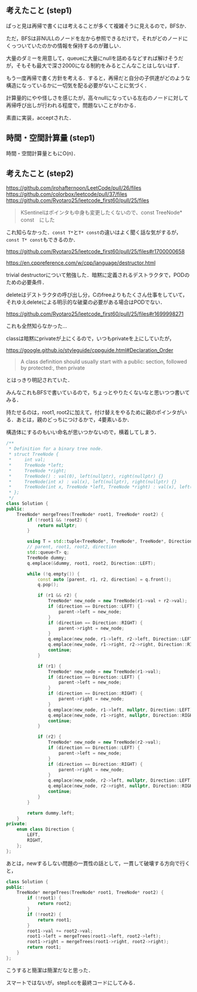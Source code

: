 ## 考えたこと (step1)
ぱっと見は再帰で書くには考えることが多くて複雑そうに見えるので，BFSか．

ただ，BFSは非NULLのノードを左から参照できるだけで，それがどのノードにくっついていたのかの情報を保持するのが難しい．

大量のダミーを用意して，queueに大量にnullを詰めるなどすれば解けそうだが，そもそも最大で深さ2000になる制約をみるとこんなことはしないはず．

もう一度再帰で書く方針を考える．すると，再帰だと自分の子供達がどのような構造になっているかに一切気を配る必要がないことに気づく．

計算量的にやや怪しさを感じたが，高々nullになっている左右のノードに対して再帰呼び出しが行われる程度で，問題ないことがわかる．

素直に実装，acceptされた．

## 時間・空間計算量 (step1)
時間・空間計算量ともにO(n)．

## 考えたこと (step2)
https://github.com/irohafternoon/LeetCode/pull/26/files
https://github.com/colorbox/leetcode/pull/37/files
https://github.com/Ryotaro25/leetcode_first60/pull/25/files

> KSentinelはポインタも中身も変更したくないので、const TreeNode* const　にした

これ知らなかった．`const T*`と`T* const`の違いはよく聞く話な気がするが，`const T* const`もできるのか．

https://github.com/Ryotaro25/leetcode_first60/pull/25/files#r1700000658

https://en.cppreference.com/w/cpp/language/destructor.html

trivial destructorについて勉強した．暗黙に定義されるデストラクタで，PODのための必要条件．

deleteはデストラクタの呼び出し分，Cのfreeよりもたくさん仕事をしていて，それゆえdeleteによる明示的な破棄の必要がある場合はPODでない．

https://github.com/Ryotaro25/leetcode_first60/pull/25/files#r1699998271

これも全然知らなかった...

classは暗黙にprivateが上にくるので，いつもprivateを上にしていたが，

https://google.github.io/styleguide/cppguide.html#Declaration_Order
> A class definition should usually start with a public: section, followed by protected:, then private

とはっきり明記されていた．

みんなこれもBFSで書いているので，ちょっとやりたくないなと思いつつ書いてみる．

持たせるのは，root1, root2に加えて，付け替えをやるために親のポインタがいる．あとは，親のどっちにつけるかで，4要素いるか．

構造体にするのもいい命名が思いつかないので，横着してしまう．

```cpp
/**
 * Definition for a binary tree node.
 * struct TreeNode {
 *     int val;
 *     TreeNode *left;
 *     TreeNode *right;
 *     TreeNode() : val(0), left(nullptr), right(nullptr) {}
 *     TreeNode(int x) : val(x), left(nullptr), right(nullptr) {}
 *     TreeNode(int x, TreeNode *left, TreeNode *right) : val(x), left(left), right(right) {}
 * };
 */
class Solution {
public:
    TreeNode* mergeTrees(TreeNode* root1, TreeNode* root2) {
        if (!root1 && !root2) {
            return nullptr;
        }

        using T = std::tuple<TreeNode*, TreeNode*, TreeNode*, Direction>;
        // parent, root1, root2, direction
        std::queue<T> q;
        TreeNode dummy;
        q.emplace(&dummy, root1, root2, Direction::LEFT);

        while (!q.empty()) {
            const auto [parent, r1, r2, direction] = q.front();
            q.pop();

            if (r1 && r2) {
                TreeNode* new_node = new TreeNode(r1->val + r2->val);
                if (direction == Direction::LEFT) {
                    parent->left = new_node;
                }
                if (direction == Direction::RIGHT) {
                    parent->right = new_node;
                }
                q.emplace(new_node, r1->left, r2->left, Direction::LEFT);
                q.emplace(new_node, r1->right, r2->right, Direction::RIGHT);
                continue;
            }

            if (r1) {
                TreeNode* new_node = new TreeNode(r1->val);
                if (direction == Direction::LEFT) {
                    parent->left = new_node;
                }
                if (direction == Direction::RIGHT) {
                    parent->right = new_node;
                }
                q.emplace(new_node, r1->left, nullptr, Direction::LEFT);
                q.emplace(new_node, r1->right, nullptr, Direction::RIGHT);
                continue;
            }

            if (r2) {
                TreeNode* new_node = new TreeNode(r2->val);
                if (direction == Direction::LEFT) {
                    parent->left = new_node;
                }
                if (direction == Direction::RIGHT) {
                    parent->right = new_node;
                }
                q.emplace(new_node, r2->left, nullptr, Direction::LEFT);
                q.emplace(new_node, r2->right, nullptr, Direction::RIGHT);
                continue;
            }
        }

        return dummy.left;
    }
private:
    enum class Direction {
        LEFT,
        RIGHT,
    };
};
```

あとは，newするしない問題の一貫性の話として，一貫して破壊する方向で行くと，

```cpp
class Solution {
public:
    TreeNode* mergeTrees(TreeNode* root1, TreeNode* root2) {
        if (!root1) {
            return root2;
        }
        if (!root2) {
            return root1;
        }
        root1->val += root2->val;
        root1->left = mergeTrees(root1->left, root2->left);
        root1->right = mergeTrees(root1->right, root2->right);
        return root1;
    }
};
```

こうすると簡潔は簡潔だなと思った．

スマートではないが，step1.ccを最終コードにしてみる．
